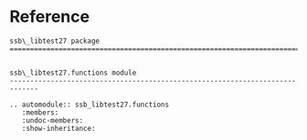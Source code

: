 # Reference

<!--
The content of the {eval-rst} block below is generated by the command:
poetry run sphinx-apidoc -T -f -t ./docs/templates -o ./docs ./src
from the root directory.

You need to rerun the command when python files are added, deleted or renamed.
Copy the content from the generated
ssb_libtest27.rst file to the {eval-rst} block below and
delete the .rst file afterwards.
-->

```{eval-rst}
ssb\_libtest27 package
=============================================================================


ssb\_libtest27.functions module
-----------------------------------------------------------------------------

.. automodule:: ssb_libtest27.functions
   :members:
   :undoc-members:
   :show-inheritance:
```
